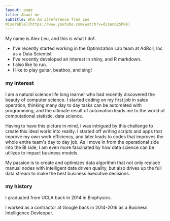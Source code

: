 ```yaml
---
layout: page
title: About me
subtitle: Who Am I[reference from Les
Miserable](https://www.youtube.com/watch?v=d2sanq2SM0k)
---
```


My name is Alex Leu, and this is what I do!:

- I've recently started working in the Optimization Lab team at AdRoll, Inc as a
  Data Scientist
- I've recently developed an interest in shiny, and R markdown.
- I also like to run. 
- I like to play guitar, beatbox, and sing!

### my interest
I am a natural science life long learner who had recently discovered the beauty
of computer science. I started coding on my first job in sales operation,
thinking many day to day tasks can be automated with programming, and the
ultimate result of automation leads me to the world of computational statistic,
data science.

Having to have this picture in mind, I was intrigued by this challenge to create
this ideal world into reality. I started off writing scripts and apps that
improve my own work efficiency, and later leads to codes that improves the whole
entire team's day to day job. As I move in from the operational side into the BI
side, I am even more fascinated by how data science can be utilizes to impact
business models.

My passion is to create and optimizes data algorithm that not only replace
manual nodes with intelligent data driven quality, but also drives up the full
data stream to make the best business executive decisions.

### my history

I graduated from UCLA back in 2014 in Biophysics.

I worked as a contractor at Google back in 2014-2016 as a Business Intelligence
Devleoper.
